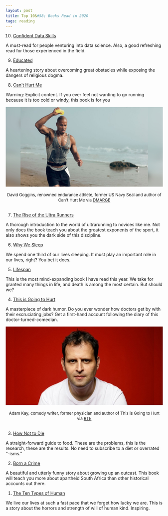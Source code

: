 ```yaml
---
layout: post
title: Top 10&#58; Books Read in 2020
tags: reading
---
```



<ol start="10">
  <li> <a href="https://www.goodreads.com/book/show/34951858-confident-data-skills?ac=1&from_search=true&qid=ZYO9xOziWH&rank=1">Confident Data Skills</a></li>
</ol>

A must-read for people venturing into data science. Also, a good refreshing read for those experienced in the field.  

<ol start="9">
  <li> <a href="https://www.goodreads.com/book/show/35133922-educated?ac=1&from_search=true&qid=Nh6Wt9CGfg&rank=1">Educated</a></li>
</ol>

A heartening story about overcoming great obstacles while exposing the dangers of religious dogma.  

<ol start="8">
  <li> <a href="https://www.goodreads.com/book/show/41721428-can-t-hurt-me?ac=1&from_search=true&qid=gHsDu04uWY&rank=1s">Can't Hurt Me</a></li>
</ol>

Warning: Explicit content. If you ever feel not wanting to go running because it is too cold or windy, this book is for you

![](/asset/screenshot/2020-12-18-top-10-books-2020-img01.jpg)

<font size="-1"><center><span>David Goggins, renowned endurance athlete, former US Navy Seal and author of Can't Hurt Me via <a href="https://www.dmarge.com/2019/09/david-goggins-latest-workout.html">DMARGE</a></span></center></font>
<br>

<ol start="7">
  <li> <a href="https://www.goodreads.com/book/show/41817453-the-rise-of-the-ultra-runners?ac=1&from_search=true&qid=VLO7JOmseL&rank=1">The Rise of the Ultra Runners</a></li>
</ol>

A thorough introduction to the world of ultrarunning to novices like me. Not only does the book teach you about the greatest exponents of the sport, it also shows you the dark side of this discipline.  

<ol start="6">
  <li> <a href="https://www.goodreads.com/book/show/34466963-why-we-sleep?ac=1&from_search=true&qid=jO5WclDjYq&rank=1">Why We Sleep</a></li>
</ol>

We spend one third of our lives sleeping. It must play an important role in our lives, right? You bet it does. 

<ol start="5">
  <li> <a href="https://www.goodreads.com/book/show/43723901-lifespan?ac=1&from_search=true&qid=DlLOzHZSEe&rank=1">Lifespan</a></li>
</ol>

This is the most mind-expanding book I have read this year. We take for granted many things in life, and death is among the most certain. But should we? 

<ol start="4">
  <li> <a href="https://www.goodreads.com/book/show/35510008-this-is-going-to-hurt?ac=1&from_search=true&qid=RsCwdvyWRC&rank=1">This is Going to Hurt</a></li>
</ol>

A masterpiece of dark humor. Do you ever wonder how doctors get by with their excruciating jobs? Get a first-hand account following the diary of this doctor-turned-comedian. 

![](/asset/screenshot/2020-12-18-top-10-books-2020-img02.jpg)

<font size="-1"><center><span>Adam Kay, comedy writer, former physician and author of This is Going to Hurt via <a href="https://www.rte.ie/lifestyle/living/2019/1029/1087270-adam-kay-a-lot-of-doctors-turn-to-alcohol/">RTE</a></span></center></font>
<br>

<ol start="3">
  <li> <a href="https://www.goodreads.com/book/show/25663961-how-not-to-die?ac=1&from_search=true&qid=38PcxahqoY&rank=1">How Not to Die</a></li>
</ol>

A straight-forward guide to food. These are the problems, this is the research, these are the results. No need to subscribe to a diet or overrated “-isms.”   

<ol start="2">
  <li> <a href="https://www.goodreads.com/book/show/29780253-born-a-crime?ac=1&from_search=true&qid=Wj9JtMRfnH&rank=1">Born a Crime</a></li>
</ol>

A beautiful and utterly funny story about growing up an outcast. This book will teach you more about apartheid South Africa than other historical accounts out there. 

<ol start="1">
  <li> <a href="https://www.goodreads.com/book/show/40920818-the-ten-types-of-human?ac=1&from_search=true&qid=vIEDmysnKX&rank=1">The Ten Types of Human</a></li>
</ol>

We live our lives at such a fast pace that we forget how lucky we are. This is a story about the horrors and strength of will of human kind. Inspiring. 


